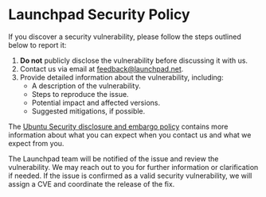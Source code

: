 # Launchpad Security Policy

If you discover a security vulnerability, please follow the steps outlined below to report it:

1. **Do not** publicly disclose the vulnerability before discussing it with us.
2. Contact us via email at [feedback@launchpad.net](mailto:feedback@launchpad.net).
3. Provide detailed information about the vulnerability, including:
   - A description of the vulnerability.
   - Steps to reproduce the issue.
   - Potential impact and affected versions.
   - Suggested mitigations, if possible.

The [Ubuntu Security disclosure and embargo policy](https://ubuntu.com/security/disclosure-policy) contains more information about what you can expect when you contact us and what we expect from you.

The Launchpad team will be notified of the issue and review the vulnerability. We may reach out to you for further information or clarification if needed. If the issue is confirmed as a valid security vulnerability, we will assign a CVE and coordinate the release of the fix.
